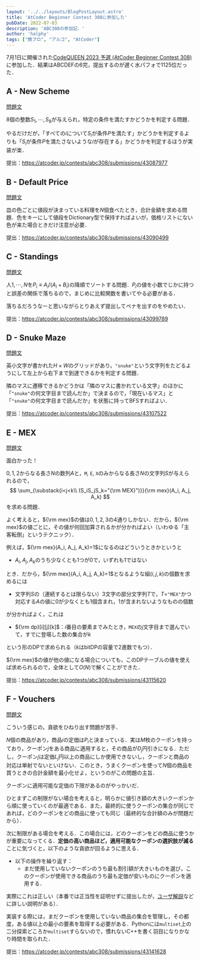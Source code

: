 ```yaml
---
layout: '../../layouts/BlogPostLayout.astro'
title: 'AtCoder Beginner Contest 308に参加した'
pubDate: 2022-07-03
description: 'ABC308の参加記．'
author: 'halphy'
tags: ["競プロ", "アルゴ", "AtCoder"]
---
```


7月1日に開催された[CodeQUEEN 2023 予選 (AtCoder Beginner Contest 308)](https://atcoder.jp/contests/abc308)に参加した．結果はABCDEFの6完，提出するのが遅く水パフォで1125位だった．

## A - New Scheme
[問題文](https://atcoder.jp/contests/abc308/tasks/abc308_a)

8個の整数$S_1, \cdots, S_8$が与えられ，特定の条件を満たすかどうかを判定する問題．

やるだけだが，「すべての$i$について$S_i$が条件$P$を満たす」かどうかを判定するよりも「$S_i$が条件$P$を満たさないような$i$が存在する」かどうかを判定するほうが実装が楽．

提出：https://atcoder.jp/contests/abc308/submissions/43087977

## B - Default Price
[問題文](https://atcoder.jp/contests/abc308/tasks/abc308_b)

皿の色ごとに値段が決まっている料理を$N$個食べたとき，合計金額を求める問題．色をキーにして値段をDictionary型で保持すればよいが，価格リストにない色が来た場合ときだけ注意が必要．

提出：https://atcoder.jp/contests/abc308/submissions/43090499

## C - Standings
[問題文](https://atcoder.jp/contests/abc308/tasks/abc308_c)

人$1, \cdots, N$を$P_i\equiv A_i/(A_i+B_i)$の降順でソートする問題．$P_i$の値を小数でじかに持つと誤差の関係で落ちるので，まじめに比較関数を書いてやる必要がある．

落ちるだろうなーと思いながらとりあえず提出してペナを出すのをやめたい．

提出：https://atcoder.jp/contests/abc308/submissions/43099789

## D - Snuke Maze
[問題文](https://atcoder.jp/contests/abc308/tasks/abc308_d)

英小文字が書かれた$H\times W$のグリッドがあり，`"snuke"`という文字列をたどるようにして左上から右下まで到達できるかを判定する問題．

隣のマスに遷移できるかどうかは「隣のマスに書かれている文字」のほかに「`"snuke"`の何文字目まで読んだか」で決まるので，「現在いるマス」と「`"snuke"`の何文字目まで読んだか」を状態に持ってBFSすればよい．

提出：https://atcoder.jp/contests/abc308/submissions/43107522

## E - MEX
[問題文](https://atcoder.jp/contests/abc308/tasks/abc308_e)

面白かった！

$0,1,2$からなる長さ$N$の数列$A$と，`M`, `E`, `X`のみからなる長さ$N$の文字列$S$が与えられるので，
$$
\sum_{\substack{i<j<k\\ (S_iS_jS_k="{\rm MEX}")}}{\rm mex}(A_i, A_j, A_k)
$$
を求める問題．

よく考えると，${\rm mex}$の値は$0,1,2,3$の$4$通りしかない．だから，${\rm mex}$の値ごとに，その値が何回加算されるかが分かればよい（いわゆる「主客転倒」というテクニック）．

例えば，${\rm mex}(A_i, A_j, A_k)=1$になるのはどういうときかというと
- $A_i, A_j, A_k$のうち少なくとも1つが$0$で，いずれも$1$ではない

とき．だから，${\rm mex}(A_i, A_j, A_k)=1$となるような組$(i, j, k)$の個数を求めるには
- 文字列$S$の（連続するとは限らない）$3$文字の部分文字列$T$で，$T=$`"MEX"`かつ対応する$A$の値に$0$が少なくとも1個含まれ，$1$が含まれないようなものの個数

が分かればよく，これは
- ${\rm dp}[i][j][k]$：$i$番目の要素までみたとき，`MEX`の$j$文字目まで選んでいて，すでに登場した数の集合が$k$

という形のDPで求められる（$k$はbitDPの容量で2進数でもつ）．

${\rm mex}$の値が他の値になる場合についても，このDPテーブルの値を使えば求められるので，全体として$O(N)$で解くことができた．

提出：https://atcoder.jp/contests/abc308/submissions/43115620

## F - Vouchers
[問題文](https://atcoder.jp/contests/abc308/tasks/abc308_f)

こういう感じの，貪欲をひねり出す問題が苦手．

$N$個の商品があり，商品$i$の定価は$P_i$と決まっている．実は$M$枚のクーポンを持っており，クーポン$j$をある商品に適用すると，その商品が$D_j$円引きになる．ただし，クーポン$j$は定価$L_j$円以上の商品にしか使用できないし，クーポンと商品の対応は単射でないといけない．このとき，うまくクーポンを使って$N$個の商品を買うときの合計金額を最小化せよ，というのがこの問題の主旨．

クーポンに適用可能な定価の下限があるのがやっかいだ．

ひとまずこの制限がない場合を考えると，明らかに値引き額の大きいクーポンから順に使っていくのが最適である．また，最終的に使うクーポンの集合が同じであれば，どのクーポンをどの商品に使っても同じ（最終的な合計額のみが問題だから）．

次に制限がある場合を考える．この場合には，どのクーポンをどの商品に使うかが重要になってくる．**定価の高い商品ほど，適用可能なクーポンの選択肢が減る**ことに気づくと，以下のような貪欲が回るように思える．

- 以下の操作を繰り返す：
    - まだ使用していないクーポンのうち最も割引額が大きいものを選び，このクーポンが使用できる商品のうち最も定価が安いものにクーポンを適用する．

実際にこれは正しい（本番では正当性を証明せずに提出したが，[ユーザ解説](https://atcoder.jp/contests/abc308/editorial/6724)などに詳しい説明がある）．

実装する際には，まだクーポンを使用していない商品の集合を管理し，その都度，ある値以上の最小の要素を取得する必要がある．Pythonには`multiset`上の二分探索どころか`multiset`すらないので，慣れないC++を書く羽目になりかなり時間を取られた．

提出：https://atcoder.jp/contests/abc308/submissions/43141628
